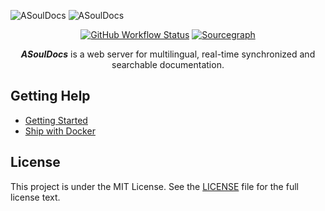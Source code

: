 ![ASoulDocs](https://user-images.githubusercontent.com/2946214/159929056-183eb412-1317-4b14-9e24-c3265d599aed.png#gh-light-mode-only)
![ASoulDocs](https://user-images.githubusercontent.com/2946214/159929046-6f1eb4c1-53b5-40d5-b5a2-e7d805566e73.png#gh-dark-mode-only)

<div align="center">
  <a href="https://github.com/asoul-go/asouldocs/actions?query=branch%3Amain"><img src="https://img.shields.io/github/checks-status/asoul-go/asouldocs/main?logo=github&style=for-the-badge" alt="GitHub Workflow Status"></a>
  <a href="https://sourcegraph.com/github.com/asoul-go/asouldocs"><img src="https://img.shields.io/badge/view%20on-Sourcegraph-brightgreen.svg?style=for-the-badge&logo=sourcegraph" alt="Sourcegraph"></a>

  _**ASoulDocs**_ is a web server for multilingual, real-time synchronized and searchable documentation.
</div>

## Getting Help

- [Getting Started](http://peachdocs.org/docs/intro/getting_started)
- [Ship with Docker](https://github.com/peachdocs/peach/tree/master/docker)

## License

This project is under the MIT License. See the [LICENSE](LICENSE) file for the full license text.
